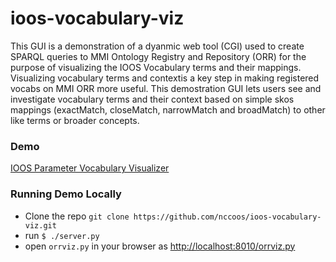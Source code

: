 ioos-vocabulary-viz
===================

This GUI is a demonstration of a dyanmic web tool (CGI) used to create SPARQL queries to MMI Ontology Registry and Repository (ORR) for the purpose of visualizing the IOOS Vocabulary terms and their mappings.  Visualizing vocabulary terms and contextis a key step in making registered vocabs on MMI ORR more useful. This demostration GUI lets users see and investigate vocabulary terms and their context based on simple skos mappings (exactMatch, closeMatch, narrowMatch and broadMatch) to other like terms or broader concepts.  

### Demo

[IOOS Parameter Vocabulary Visualizer](http://www.unc.edu/usr-bin/haines/orrviz.py)

### Running Demo Locally

* Clone the repo `git clone https://github.com/nccoos/ioos-vocabulary-viz.git`
* run `$ ./server.py` 
* open `orrviz.py` in your browser as [http://localhost:8010/orrviz.py](http://localhost:8010/orrviz.py)

